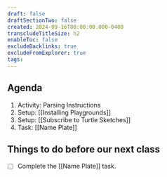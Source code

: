 ```yaml
---
draft: false
draftSectionTwo: false
created: 2024-09-16T00:00:00.000-0400
transcludeTitleSize: h2
enableToc: false
excludeBacklinks: true
excludeFromExplorer: true
tags:
---
```

## Agenda
1. Activity: Parsing Instructions
1. Setup: [[Installing Playgrounds]]
1. Setup: [[Subscribe to Turtle Sketches]]
1. Task: [[Name Plate]]

## Things to do before our next class
- [ ] Complete the [[Name Plate]] task.